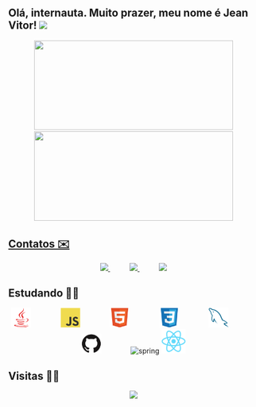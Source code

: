 ## Olá, internauta. Muito prazer, meu nome é Jean Vitor! <img src="https://raw.githubusercontent.com/iampavangandhi/iampavangandhi/master/gifs/Hi.gif" width="30px"></h2>

<div align="center">

  <div>
    <a href="https://github.com/Jean-Vitor">
    <img height="180em" width="400" src="https://github-readme-stats.vercel.app/api?username=Jean-Vitor&show_icons=true&theme=react&include_all_commits=true&count_private=true"/>
    <img height="180em" width="400" src="https://github-readme-stats.vercel.app/api/top-langs/?username=Jean-Vitor&layout=compact&langs_count=7&theme=react"/> 
  </div>

</div>

## Contatos ✉️

<p align="center">
    <a href="https://github.com/Jean-Vitor">
        <img  src="https://img.shields.io/badge/github-%23100000.svg?&style=for-the-badge&logo=github&logoColor=white&link=mailto:https://github.com/Jean-Vitor">
    </a>
    &nbsp;&nbsp;&nbsp;&nbsp;&nbsp;&nbsp;&nbsp;&nbsp;&nbsp;
    <a href="mailto:jean.vitor@outlook.com.br">
        <img src="https://img.shields.io/badge/Microsoft_Outlook-0078D4?style=for-the-badge&logo=microsoft-outlook&logoColor=white=mailto:jean.vitor@outlook.com.br">
    </a>
    &nbsp;&nbsp;&nbsp;&nbsp;&nbsp;&nbsp;&nbsp;&nbsp;&nbsp;
    <a href="https://www.linkedin.com/in/jean-vitor-3578a41a2">
        <img src="https://img.shields.io/badge/linkedin-%230077B5.svg?&style=for-the-badge&logo=linkedin&logoColor=white&link=mailto:https://www.linkedin.com/in/jean-vitor-3578a41a2/">
    </a>
</p>

  
## Estudando 👨‍💻
<p align="center">
    <img height="40" src="https://raw.githubusercontent.com/devicons/devicon/master/icons/java/java-plain.svg">
    &nbsp;&nbsp;&nbsp;&nbsp;&nbsp;&nbsp;&nbsp;&nbsp;&nbsp;&nbsp;&nbsp;&nbsp;&nbsp;
    <img height="40" src="https://raw.githubusercontent.com/devicons/devicon/master/icons/javascript/javascript-original.svg">
    &nbsp;&nbsp;&nbsp;&nbsp;&nbsp;&nbsp;&nbsp;&nbsp;&nbsp;&nbsp;&nbsp;&nbsp;&nbsp;
    <img height="40" src="https://raw.githubusercontent.com/devicons/devicon/master/icons/html5/html5-original.svg">
    &nbsp;&nbsp;&nbsp;&nbsp;&nbsp;&nbsp;&nbsp;&nbsp;&nbsp;&nbsp;&nbsp;&nbsp;&nbsp;
    <img height="40" src="https://raw.githubusercontent.com/devicons/devicon/master/icons/css3/css3-original.svg">
    &nbsp;&nbsp;&nbsp;&nbsp;&nbsp;&nbsp;&nbsp;&nbsp;&nbsp;&nbsp;&nbsp;&nbsp;&nbsp;
    <img height="40" src="https://raw.githubusercontent.com/devicons/devicon/master/icons/mysql/mysql-original.svg">
    &nbsp;&nbsp;&nbsp;&nbsp;&nbsp;&nbsp;&nbsp;&nbsp;&nbsp;&nbsp;&nbsp;&nbsp;&nbsp;
    <img height="40" src="https://raw.githubusercontent.com/devicons/devicon/master/icons/github/github-original.svg">
    &nbsp;&nbsp;&nbsp;&nbsp;&nbsp;&nbsp;&nbsp;&nbsp;&nbsp;&nbsp;&nbsp;&nbsp;&nbsp;
    <img height="40" src="https://www.vectorlogo.zone/logos/springio/springio-icon.svg" alt="spring" >  
    <img height="49" src="https://raw.githubusercontent.com/devicons/devicon/master/icons/react/react-original.svg">
</p>

 ## Visitas 🕵️‍♂️<br>
 <p align="center"> 
   <img alingn="center" src="https://profile-counter.glitch.me/Jean-Vitor/count.svg" />
 </p>

